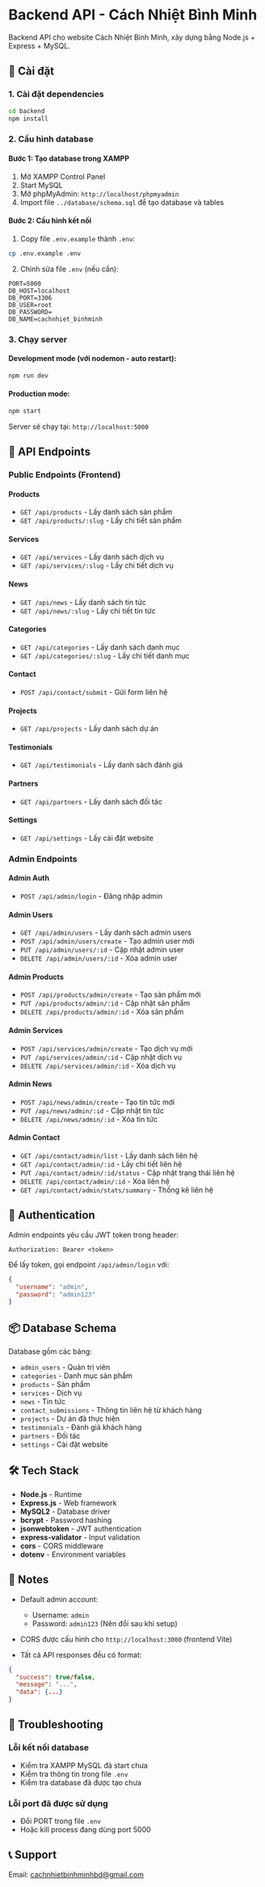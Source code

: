 # Backend API - Cách Nhiệt Bình Minh

Backend API cho website Cách Nhiệt Bình Minh, xây dựng bằng Node.js + Express + MySQL.

## 🚀 Cài đặt

### 1. Cài đặt dependencies

```bash
cd backend
npm install
```

### 2. Cấu hình database

#### Bước 1: Tạo database trong XAMPP

1. Mở XAMPP Control Panel
2. Start MySQL
3. Mở phpMyAdmin: `http://localhost/phpmyadmin`
4. Import file `../database/schema.sql` để tạo database và tables

#### Bước 2: Cấu hình kết nối

1. Copy file `.env.example` thành `.env`:
```bash
cp .env.example .env
```

2. Chỉnh sửa file `.env` (nếu cần):
```env
PORT=5000
DB_HOST=localhost
DB_PORT=3306
DB_USER=root
DB_PASSWORD=
DB_NAME=cachnhiet_binhminh
```

### 3. Chạy server

#### Development mode (với nodemon - auto restart):
```bash
npm run dev
```

#### Production mode:
```bash
npm start
```

Server sẽ chạy tại: `http://localhost:5000`

## 📡 API Endpoints

### Public Endpoints (Frontend)

#### Products
- `GET /api/products` - Lấy danh sách sản phẩm
- `GET /api/products/:slug` - Lấy chi tiết sản phẩm

#### Services
- `GET /api/services` - Lấy danh sách dịch vụ
- `GET /api/services/:slug` - Lấy chi tiết dịch vụ

#### News
- `GET /api/news` - Lấy danh sách tin tức
- `GET /api/news/:slug` - Lấy chi tiết tin tức

#### Categories
- `GET /api/categories` - Lấy danh sách danh mục
- `GET /api/categories/:slug` - Lấy chi tiết danh mục

#### Contact
- `POST /api/contact/submit` - Gửi form liên hệ

#### Projects
- `GET /api/projects` - Lấy danh sách dự án

#### Testimonials
- `GET /api/testimonials` - Lấy danh sách đánh giá

#### Partners
- `GET /api/partners` - Lấy danh sách đối tác

#### Settings
- `GET /api/settings` - Lấy cài đặt website

### Admin Endpoints

#### Admin Auth
- `POST /api/admin/login` - Đăng nhập admin

#### Admin Users
- `GET /api/admin/users` - Lấy danh sách admin users
- `POST /api/admin/users/create` - Tạo admin user mới
- `PUT /api/admin/users/:id` - Cập nhật admin user
- `DELETE /api/admin/users/:id` - Xóa admin user

#### Admin Products
- `POST /api/products/admin/create` - Tạo sản phẩm mới
- `PUT /api/products/admin/:id` - Cập nhật sản phẩm
- `DELETE /api/products/admin/:id` - Xóa sản phẩm

#### Admin Services
- `POST /api/services/admin/create` - Tạo dịch vụ mới
- `PUT /api/services/admin/:id` - Cập nhật dịch vụ
- `DELETE /api/services/admin/:id` - Xóa dịch vụ

#### Admin News
- `POST /api/news/admin/create` - Tạo tin tức mới
- `PUT /api/news/admin/:id` - Cập nhật tin tức
- `DELETE /api/news/admin/:id` - Xóa tin tức

#### Admin Contact
- `GET /api/contact/admin/list` - Lấy danh sách liên hệ
- `GET /api/contact/admin/:id` - Lấy chi tiết liên hệ
- `PUT /api/contact/admin/:id/status` - Cập nhật trạng thái liên hệ
- `DELETE /api/contact/admin/:id` - Xóa liên hệ
- `GET /api/contact/admin/stats/summary` - Thống kê liên hệ

## 🔐 Authentication

Admin endpoints yêu cầu JWT token trong header:

```
Authorization: Bearer <token>
```

Để lấy token, gọi endpoint `/api/admin/login` với:
```json
{
  "username": "admin",
  "password": "admin123"
}
```

## 📦 Database Schema

Database gồm các bảng:
- `admin_users` - Quản trị viên
- `categories` - Danh mục sản phẩm
- `products` - Sản phẩm
- `services` - Dịch vụ
- `news` - Tin tức
- `contact_submissions` - Thông tin liên hệ từ khách hàng
- `projects` - Dự án đã thực hiện
- `testimonials` - Đánh giá khách hàng
- `partners` - Đối tác
- `settings` - Cài đặt website

## 🛠️ Tech Stack

- **Node.js** - Runtime
- **Express.js** - Web framework
- **MySQL2** - Database driver
- **bcrypt** - Password hashing
- **jsonwebtoken** - JWT authentication
- **express-validator** - Input validation
- **cors** - CORS middleware
- **dotenv** - Environment variables

## 📝 Notes

- Default admin account:
  - Username: `admin`
  - Password: `admin123` (Nên đổi sau khi setup)

- CORS được cấu hình cho `http://localhost:3000` (frontend Vite)

- Tất cả API responses đều có format:
```json
{
  "success": true/false,
  "message": "...",
  "data": {...}
}
```

## 🔧 Troubleshooting

### Lỗi kết nối database
- Kiểm tra XAMPP MySQL đã start chưa
- Kiểm tra thông tin trong file `.env`
- Kiểm tra database đã được tạo chưa

### Lỗi port đã được sử dụng
- Đổi PORT trong file `.env`
- Hoặc kill process đang dùng port 5000

## 📞 Support

Email: cachnhietbinhminhbd@gmail.com

